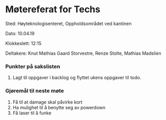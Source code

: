 # Møtereferat for Techs

Sted:   Høyteknologisenteret, Oppholdsområdet ved kantinen

Dato:   10.04.19

Klokkeslett:    12:15   

Deltakere: Knut Mathias Gaard Storvestre, Renze Stolte, Mathias Madslien

### Punkter på sakslisten
1.  Lagt til oppgaver i backlog og flyttet ukens oppgaver til todo.

### Gjøremål til neste møte
1. Få til at damage skal påvirke kort
2. Ha mulighet til å benytte seg av powerdown
3. Få laser til å funke
